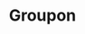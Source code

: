 ---
blog: https://www.groupon.com/blog
facebook: https://www.facebook.com/Groupon.US
guide: https://press.groupon.com/multimedia/
images:
- groupon-icon.svg
- groupon-ar21.svg
logohandle: groupon
sort: groupon
title: Groupon
twitter: https://x.com/groupon
website: https://www.groupon.com/
wikipedia: https://en.wikipedia.org/wiki/Groupon
---